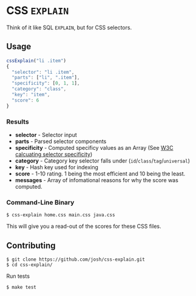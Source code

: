 CSS `EXPLAIN`
=============

Think of it like SQL `EXPLAIN`, but for CSS selectors.


## Usage

``` javascript
cssExplain("li .item")
{
  "selector": "li .item",
  "parts": ["li", ".item"],
  "specificity": [0, 1, 1],
  "category": "class",
  "key": "item",
  "score": 6
}
```

### Results

* **selector** - Selector input
* **parts** - Parsed selector components
* **specificity** - Computed specificy values as an Array (See [W3C calcuating selector specificity](http://www.w3.org/TR/CSS21/cascade.html#specificity))
* **category** - Category key selector falls under (`id`/`class`/`tag`/`universal`)
* **key** - Hash key used for indexing
* **score** - 1-10 rating. 1 being the most efficient and 10 being the least.
* **messages** - Array of infomational reasons for why the score was computed.


### Command-Line Binary

```
$ css-explain home.css main.css java.css
```

This will give you a read-out of the scores for these CSS files.

## Contributing


    $ git clone https://github.com/josh/css-explain.git
    $ cd css-explain/

Run tests

    $ make test

